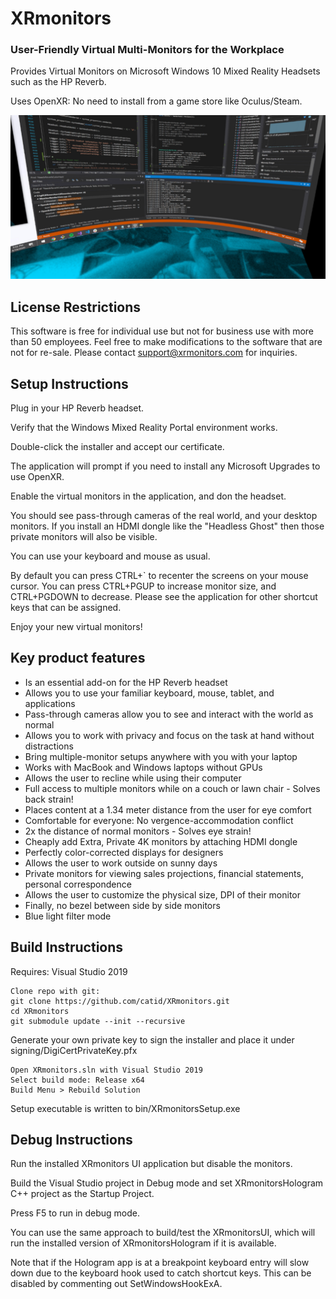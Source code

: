 # XRmonitors
### User-Friendly Virtual Multi-Monitors for the Workplace

Provides Virtual Monitors on Microsoft Windows 10 Mixed Reality Headsets such as the HP Reverb.

Uses OpenXR: No need to install from a game store like Oculus/Steam.

![alt text](https://github.com/catid/XRmonitors/raw/master/preview.png "XRmonitors Preview")


## License Restrictions

This software is free for individual use but not for business use with more than 50 employees.
Feel free to make modifications to the software that are not for re-sale.
Please contact support@xrmonitors.com for inquiries.


## Setup Instructions

Plug in your HP Reverb headset.

Verify that the Windows Mixed Reality Portal environment works.

Double-click the installer and accept our certificate.

The application will prompt if you need to install any Microsoft Upgrades to use OpenXR.

Enable the virtual monitors in the application, and don the headset.

You should see pass-through cameras of the real world, and your desktop monitors.
If you install an HDMI dongle like the "Headless Ghost" then those private monitors will also be visible.

You can use your keyboard and mouse as usual.

By default you can press CTRL+` to recenter the screens on your mouse cursor.
You can press CTRL+PGUP to increase monitor size, and CTRL+PGDOWN to decrease.
Please see the application for other shortcut keys that can be assigned.

Enjoy your new virtual monitors!


## Key product features

- Is an essential add-on for the HP Reverb headset
- Allows you to use your familiar keyboard, mouse, tablet, and applications
- Pass-through cameras allow you to see and interact with the world as normal
- Allows you to work with privacy and focus on the task at hand without distractions
- Bring multiple-monitor setups anywhere with you with your laptop
- Works with MacBook and Windows laptops without GPUs
- Allows the user to recline while using their computer
- Full access to multiple monitors while on a couch or lawn chair - Solves back strain!
- Places content at a 1.34 meter distance from the user for eye comfort
- Comfortable for everyone: No vergence-accommodation conflict
- 2x the distance of normal monitors - Solves eye strain!
- Cheaply add Extra, Private 4K monitors by attaching HDMI dongle
- Perfectly color-corrected displays for designers
- Allows the user to work outside on sunny days
- Private monitors for viewing sales projections, financial statements, personal correspondence
- Allows the user to customize the physical size, DPI of their monitor
- Finally, no bezel between side by side monitors
- Blue light filter mode


## Build Instructions

Requires: Visual Studio 2019

```
Clone repo with git: 
git clone https://github.com/catid/XRmonitors.git
cd XRmonitors
git submodule update --init --recursive
```

Generate your own private key to sign the installer and place it under signing/DigiCertPrivateKey.pfx

```
Open XRmonitors.sln with Visual Studio 2019
Select build mode: Release x64
Build Menu > Rebuild Solution
```

Setup executable is written to bin/XRmonitorsSetup.exe


## Debug Instructions

Run the installed XRmonitors UI application but disable the monitors.

Build the Visual Studio project in Debug mode and set XRmonitorsHologram
C++ project as the Startup Project.

Press F5 to run in debug mode.

You can use the same approach to build/test the XRmonitorsUI,
which will run the installed version of XRmonitorsHologram if it is available.

Note that if the Hologram app is at a breakpoint keyboard entry will slow down
due to the keyboard hook used to catch shortcut keys.  This can be disabled by
commenting out SetWindowsHookExA.
